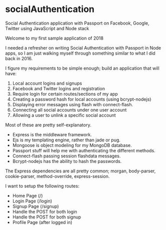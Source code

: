 # socialAuthentication
Social Authentication application with Passport on Facebook, Google, Twitter using JavaScript and Node stack



Welcome to my first sample application of 2018

I needed a refresher on writing Social Authentication with Passport in Node apps, so I am just walking myself through something similar to what I did back in 2016.

I figure my requirements to be simple enough; build an application that will have:

1. Local account logins and signups 
1. Facebook and Twitter logins and registration
1. Require login for certain routes/sections of my app
1. Creating a password hash for local accounts (using bcrypt-nodejs)
1. Displaying error messages using flash with connect-flash.
1. Connecting all social accounts under one user account
1. Allowing a user to unlink a specific social account


Most of these are pretty self-explanatory.

- Express is the middleware framework.
- Ejs is my templating engine, rather than jade or pug.
- Mongoose is object modeling for my MongoDB database.
- Passport stuff will help me with authenticating the different methods.
- Connect-flash passing session flashdata messages.
- Bcrypt-nodejs has the ability to hash the passwords.

The Express dependencies are all pretty common; morgan, body-parser, cookie-parser, method-override, express-session.

I want to setup the following routes:

- Home Page (/)
- Login Page (/login)
- Signup Page (/signup)
- Handle the POST for both login
- Handle the POST for both signup
- Profile Page (after logged in)

